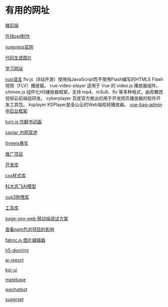 # 有用的网址

[微前端](https://zh-hans.single-spa.js.org/docs/migrating-existing-spas)

[在线ppt制作](https://onedrive.live.com/)

[vuepress官网](https://vuepress.vuejs.org/zh/)

[代码生成图片](https://carbon.now.sh/)

[学习网站](https://devdocs.io/)

[rust语言](http://rust.p2hp.com/learn/get-started)
flv.js（B站开源）使用纯JavaScript而不使用Flash编写的HTML5 Flash视频（FLV）播放器。
vue-video-player 适用于 Vue 的 video.js 播放器组件。
chimee.js 组件化H5播放器框架，支持 mp4、m3u8、flv 等多种格式，由奇舞团视频云前端组研发。
cyberplayer 百度官方推出的用于开发网页播放器的软件开发工具包。
ksplayer KSPlayer是金山云的Web端视频播放器。
[vue-bag-admin 中后台框架](https://vite.itnavs.com/admin/#/home)

[turn.js 仿翻书动画](http://www.turnjs.com/#samples/magazine2/9)

[cpolar 内网穿透](https://dashboard.cpolar.com/get-started)

[threejs赛车](https://ezshine.jnsii.com/cases/slowroads/)

[推广项目](https://github.com/zwpro/coupons)

[开发库](https://www.oschina.net/project)

[css样式库](https://csscoco.com/inspiration/#/./3d/3d-css-galaxy-shuttle)

[科大讯飞AI模型](https://xinghuo.xfyun.cn/desk)

[vue3拖拽库](https://alfred-skyblue.github.io/vue-draggable-plus/demo/table/)

[工具库](https://web-abin.gitee.io/abin-web/tools)

[page-spy-web 移动端调试方案](https://github.com/HuolalaTech/page-spy-web/blob/main/README_ZH.md)

[查看npm包对项目的影响](https://bundlephobia.com/)

[fabric.js 图片编辑器](https://github.com/nihaojob/vue-fabric-editor)

[h5-dooring](https://github.com/MrXujiang/h5-Dooring)

[aj-report](https://gitee.com/anji-plus/report)

[koi-ui](https://gitee.com/BigCatHome/koi-ui)

[matebase](https://github.com/metabase/metabase)

[wechatbot](https://github.com/qingconglaixueit/wechatbot)

[superset](https://github.com/apache/superset)